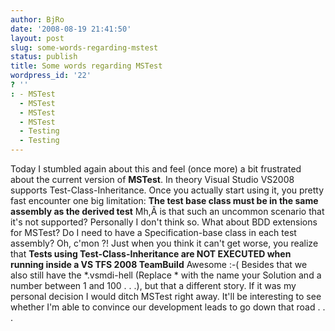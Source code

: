 ```yaml
---
author: BjRo
date: '2008-08-19 21:41:50'
layout: post
slug: some-words-regarding-mstest
status: publish
title: Some words regarding MSTest
wordpress_id: '22'
? ''
: - MSTest
  - MSTest
  - MSTest
  - MSTest
  - Testing
  - Testing
---
```


Today I stumbled again about this and feel (once more) a bit frustrated
about the current version of **MSTest**. In theory Visual Studio VS2008
supports Test-Class-Inheritance. Once you actually start using it, you
pretty fast encounter one big limitation: **The test base class must be
in the same assembly as the derived test** Mh,Â is that such an uncommon
scenario that it's not supported? Personally I don't think so. What
about BDD extensions for MSTest? Do I need to have a Specification-base
class in each test assembly? Oh, c'mon ?! Just when you think it can't
get worse, you realize that **Tests using Test-Class-Inheritance are NOT
EXECUTED when running inside a VS TFS 2008 TeamBuild** Awesome :-(
Besides that we also still have the \*.vsmdi-hell (Replace \* with the
name your Solution and a number between 1 and 100 . . .), but that a
different story. If it was my personal decision I would ditch MSTest
right away. It'll be interesting to see whether I'm able to convince our
development leads to go down that road . . .
